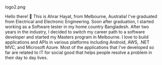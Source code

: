 logo2.png


Hello there! 👋
This is Ahrar Hayat, from Melbourne, Australia! I've graduated from Electrical and Electronic Engineering. Soon after graduation, I started working as a Software tester in my home country Bangladesh. After two years in the industry, I decided to switch my career path to a software developer and started my Masters program in Melbourne. I love to build applications and APIs in various platforms including Android, AWS, .NET MVC, and Microsoft Azure. Most of the applications that I've developed so far are related to IT for social good that helps people resolve a problem in their day to day lives. 
